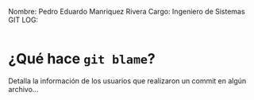 Nombre: Pedro Eduardo Manriquez Rivera
Cargo: Ingeniero de Sistemas
GIT LOG:
```

```

# ¿Qué hace `git blame`?
Detalla la información de los usuarios que realizaron un commit en algún archivo...